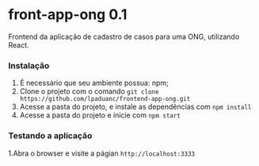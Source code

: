 # 
front-app-ong 0.1
============

Frontend da aplicação de cadastro de casos para uma ONG, utilizando React.

### Instalação

1. É necessário que seu ambiente possua: npm;
2. Clone o projeto com o comando `git clone https://github.com/lpaduanc/frontend-app-ong.git`
3. Acesse a pasta do projeto, e instale as dependências com `npm install`
5. Acesse a pasta do projeto e inicie com `npm start`

### Testando a aplicação

1.Abra o browser e visite a págian `http://localhost:3333`
